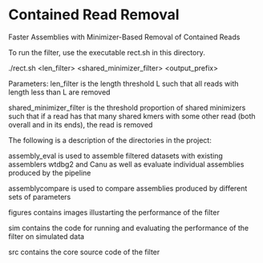 # Contained Read Removal

Faster Assemblies with Minimizer-Based Removal of Contained Reads

To run the filter, use the executable rect.sh in this directory.

./rect.sh <len_filter> <shared_minimizer_filter> <output_prefix>

Parameters:
len_filter is the length threshold L such that all reads with length less than L are removed

shared_minimizer_filter is the threshold proportion of shared minimizers such that if a read has that many shared kmers with some other read (both overall and in its ends), the read is removed


The following is a description of the directories in the project:

assembly_eval is used to assemble filtered datasets with existing assemblers wtdbg2 and Canu as well as evaluate individual assemblies produced by the pipeline


assemblycompare is used to compare assemblies produced by different sets of parameters

figures contains images illustarting the performance of the filter

sim contains the code for running and evaluating the performance of the filter on simulated data

src contains the core source code of the filter


